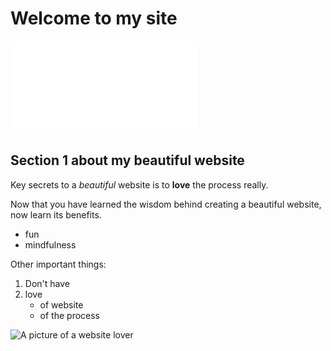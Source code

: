 # Welcome to my site

![Go to page 2](page2.html)

## Section 1 about my beautiful website

Key secrets to a _beautiful_ website is to __love__ the process really. 

Now that you have learned the wisdom behind creating a beautiful website, now learn its benefits. 
- fun 
- mindfulness 

Other important things:
1. Don't have 
2. love 
   - of website 
   - of the process 
 
 ![A picture of a website lover](https://www.neura.edu.au/wp-content/uploads/2021/02/Saurab-Sharma.png)
